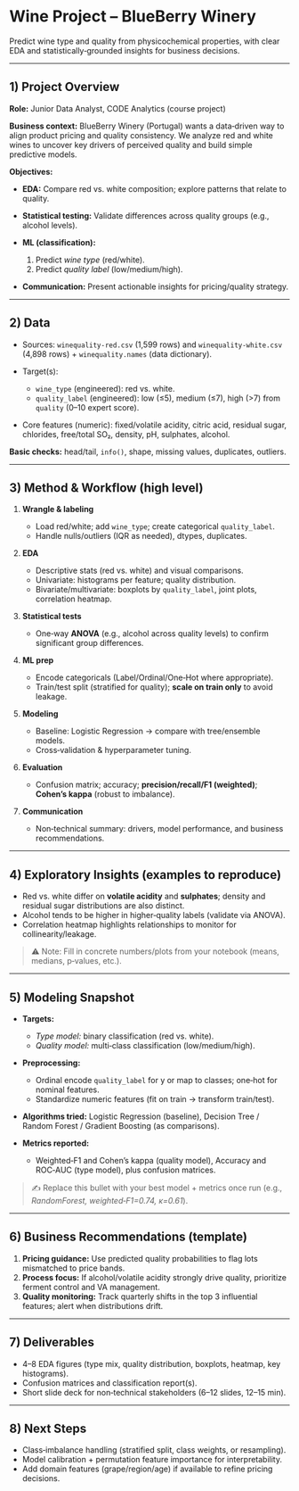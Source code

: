 # Wine Project – BlueBerry Winery

Predict wine type and quality from physicochemical properties, with clear EDA and statistically‑grounded insights for business decisions.

---

## 1) Project Overview

**Role:** Junior Data Analyst, CODE Analytics (course project)

**Business context:** BlueBerry Winery (Portugal) wants a data‑driven way to align product pricing and quality consistency. We analyze red and white wines to uncover key drivers of perceived quality and build simple predictive models.

**Objectives:**

* **EDA:** Compare red vs. white composition; explore patterns that relate to quality.
* **Statistical testing:** Validate differences across quality groups (e.g., alcohol levels).
* **ML (classification):**

  1. Predict *wine type* (red/white).
  2. Predict *quality label* (low/medium/high).
* **Communication:** Present actionable insights for pricing/quality strategy.

---

## 2) Data

* Sources: `winequality-red.csv` (1,599 rows) and `winequality-white.csv` (4,898 rows) + `winequality.names` (data dictionary).
* Target(s):

  * `wine_type` (engineered): red vs. white.
  * `quality_label` (engineered): low (≤5), medium (≤7), high (>7) from `quality` (0–10 expert score).
* Core features (numeric): fixed/volatile acidity, citric acid, residual sugar, chlorides, free/total SO₂, density, pH, sulphates, alcohol.

**Basic checks:** head/tail, `info()`, shape, missing values, duplicates, outliers.

---

## 3) Method & Workflow (high level)

1. **Wrangle & labeling**

   * Load red/white; add `wine_type`; create categorical `quality_label`.
   * Handle nulls/outliers (IQR as needed), dtypes, duplicates.
2. **EDA**

   * Descriptive stats (red vs. white) and visual comparisons.
   * Univariate: histograms per feature; quality distribution.
   * Bivariate/multivariate: boxplots by `quality_label`, joint plots, correlation heatmap.
3. **Statistical tests**

   * One‑way **ANOVA** (e.g., alcohol across quality levels) to confirm significant group differences.
4. **ML prep**

   * Encode categoricals (Label/Ordinal/One‑Hot where appropriate).
   * Train/test split (stratified for quality); **scale on train only** to avoid leakage.
5. **Modeling**

   * Baseline: Logistic Regression → compare with tree/ensemble models.
   * Cross‑validation & hyperparameter tuning.
6. **Evaluation**

   * Confusion matrix; accuracy; **precision/recall/F1 (weighted)**; **Cohen’s kappa** (robust to imbalance).
7. **Communication**

   * Non‑technical summary: drivers, model performance, and business recommendations.

---

## 4) Exploratory Insights (examples to reproduce)

* Red vs. white differ on **volatile acidity** and **sulphates**; density and residual sugar distributions are also distinct.
* Alcohol tends to be higher in higher‑quality labels (validate via ANOVA).
* Correlation heatmap highlights relationships to monitor for collinearity/leakage.

> ⚠️ Note: Fill in concrete numbers/plots from your notebook (means, medians, p‑values, etc.).

---

## 5) Modeling Snapshot

* **Targets:**

  * *Type model:* binary classification (red vs. white).
  * *Quality model:* multi‑class classification (low/medium/high).
* **Preprocessing:**

  * Ordinal encode `quality_label` for y or map to classes; one‑hot for nominal features.
  * Standardize numeric features (fit on train → transform train/test).
* **Algorithms tried:** Logistic Regression (baseline), Decision Tree / Random Forest / Gradient Boosting (as comparisons).
* **Metrics reported:**

  * Weighted‑F1 and Cohen’s kappa (quality model), Accuracy and ROC‑AUC (type model), plus confusion matrices.

> ✍️ Replace this bullet with your best model + metrics once run (e.g., *RandomForest, weighted‑F1=0.74, κ=0.61*).

---

## 6) Business Recommendations (template)

1. **Pricing guidance:** Use predicted quality probabilities to flag lots mismatched to price bands.
2. **Process focus:** If alcohol/volatile acidity strongly drive quality, prioritize ferment control and VA management.
3. **Quality monitoring:** Track quarterly shifts in the top 3 influential features; alert when distributions drift.

---

## 7) Deliverables

* 4–8 EDA figures (type mix, quality distribution, boxplots, heatmap, key histograms).
* Confusion matrices and classification report(s).
* Short slide deck for non‑technical stakeholders (6–12 slides, 12–15 min).

---

## 8) Next Steps

* Class‑imbalance handling (stratified split, class weights, or resampling).
* Model calibration + permutation feature importance for interpretability.
* Add domain features (grape/region/age) if available to refine pricing decisions.

